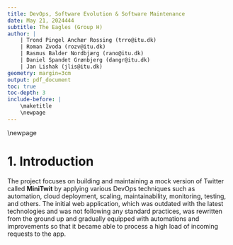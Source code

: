 ```yaml
---
title: DevOps, Software Evolution & Software Maintenance
date: May 21, 2024444
subtitle: The Eagles (Group H)
author: |
    | Trond Pingel Anchær Rossing (trro@itu.dk)
    | Roman Zvoda (rozv@itu.dk)
    | Rasmus Balder Nordbjærg (rano@itu.dk)
    | Daniel Spandet Grønbjerg (dangr@itu.dk)
    | Jan Lishak (jlis@itu.dk)
geometry: margin=3cm
output: pdf_document
toc: true
toc-depth: 3
include-before: |
    \maketitle
    \newpage
---
```

\newpage
# 1. Introduction
The project focuses on building and maintaining a mock version of Twitter called **MiniTwit** by applying various DevOps techniques such as automation, cloud deployment, scaling, maintainability, monitoring, testing, and others. The initial web application, which was outdated with the latest technologies and was not following any standard practices, was rewritten from the ground up and gradually equipped with automations and improvements so that it became able to process a high load of incoming requests to the app.